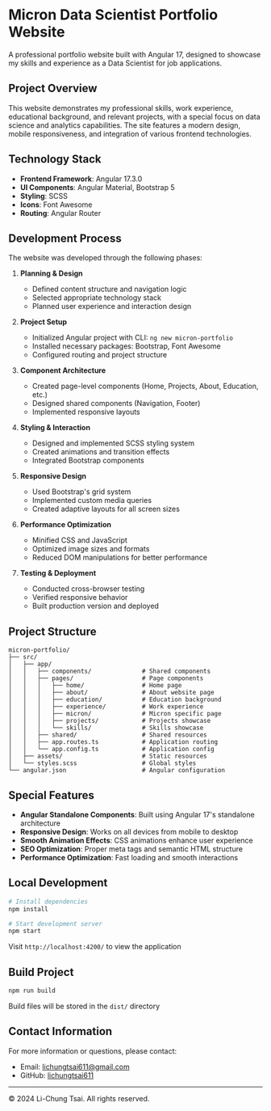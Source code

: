 # Micron Data Scientist Portfolio Website

A professional portfolio website built with Angular 17, designed to showcase my skills and experience as a Data Scientist for job applications.

## Project Overview

This website demonstrates my professional skills, work experience, educational background, and relevant projects, with a special focus on data science and analytics capabilities. The site features a modern design, mobile responsiveness, and integration of various frontend technologies.

## Technology Stack

- **Frontend Framework**: Angular 17.3.0
- **UI Components**: Angular Material, Bootstrap 5
- **Styling**: SCSS
- **Icons**: Font Awesome
- **Routing**: Angular Router

## Development Process

The website was developed through the following phases:

1. **Planning & Design**
   - Defined content structure and navigation logic
   - Selected appropriate technology stack
   - Planned user experience and interaction design

2. **Project Setup**
   - Initialized Angular project with CLI: `ng new micron-portfolio`
   - Installed necessary packages: Bootstrap, Font Awesome
   - Configured routing and project structure

3. **Component Architecture**
   - Created page-level components (Home, Projects, About, Education, etc.)
   - Designed shared components (Navigation, Footer)
   - Implemented responsive layouts

4. **Styling & Interaction**
   - Designed and implemented SCSS styling system
   - Created animations and transition effects
   - Integrated Bootstrap components

5. **Responsive Design**
   - Used Bootstrap's grid system
   - Implemented custom media queries
   - Created adaptive layouts for all screen sizes

6. **Performance Optimization**
   - Minified CSS and JavaScript
   - Optimized image sizes and formats
   - Reduced DOM manipulations for better performance

7. **Testing & Deployment**
   - Conducted cross-browser testing
   - Verified responsive behavior
   - Built production version and deployed

## Project Structure

```
micron-portfolio/
├── src/
│   ├── app/
│   │   ├── components/              # Shared components
│   │   ├── pages/                   # Page components
│   │   │   ├── home/                # Home page
│   │   │   ├── about/               # About website page
│   │   │   ├── education/           # Education background
│   │   │   ├── experience/          # Work experience
│   │   │   ├── micron/              # Micron specific page
│   │   │   ├── projects/            # Projects showcase
│   │   │   └── skills/              # Skills showcase
│   │   ├── shared/                  # Shared resources
│   │   ├── app.routes.ts            # Application routing
│   │   └── app.config.ts            # Application config
│   ├── assets/                      # Static resources
│   └── styles.scss                  # Global styles
└── angular.json                     # Angular configuration
```

## Special Features

- **Angular Standalone Components**: Built using Angular 17's standalone architecture
- **Responsive Design**: Works on all devices from mobile to desktop
- **Smooth Animation Effects**: CSS animations enhance user experience
- **SEO Optimization**: Proper meta tags and semantic HTML structure
- **Performance Optimization**: Fast loading and smooth interactions

## Local Development

```bash
# Install dependencies
npm install

# Start development server
npm start
```

Visit `http://localhost:4200/` to view the application

## Build Project

```bash
npm run build
```

Build files will be stored in the `dist/` directory

## Contact Information

For more information or questions, please contact:

- Email: [lichungtsai611@gmail.com](mailto:lichungtsai611@gmail.com)
- GitHub: [lichungtsai611](https://github.com/lichungtsai611)

---

© 2024 Li-Chung Tsai. All rights reserved.